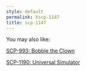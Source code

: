```yaml
---
style: default
permalink: Xscp-1147
title: scp-1147
---
```

You may also like:

[SCP-993: Bobble the Clown](http://scp-wiki.net/scp-993)

[SCP-1190: Universal Simulator](http://scp-wiki.net/scp-1190)

